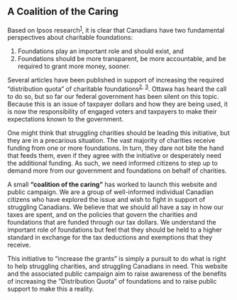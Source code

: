 ## A Coalition of the Caring

Based on Ipsos research<sup><a href="https://sector3insights.com/products/canadians-understanding-and-opinions-of-charitable-foundations" target="_blank" rel="noopener">1</a></sup>, it is clear that Canadians have two fundamental perspectives about charitable foundations:

1. Foundations play an important role and should exist, and 
2. Foundations should be more transparent, be more accountable, and be required to grant more money, sooner.
 
Several articles have been published in support of increasing the required “distribution quota” of charitable foundations<sup><a href="https://policyoptions.irpp.org/magazines/may-2020/unlocking-the-expanding-wealth-of-charitable-foundations/" target="_blank" rel="noopener">2</a>, <a href="https://www.thecharityreport.com/features/dq-increase-adds-billions-to-the-charity-economy/" target="_blank" rel="noopener">3</a></sup>. Ottawa has heard the call to do so, but so far our federal government has been silent on this topic. Because this is an issue of taxpayer dollars and how they are being used, it is now the responsibility of engaged voters and taxpayers to make their expectations known to the government.

One might think that struggling charities should be leading this initiative, but they are in a precarious situation. The vast majority of charities receive funding from one or more foundations. In turn, they dare not bite the hand that feeds them, even if they agree with the initiative or desperately need the additional funding. As such, we need informed citizens to step up to demand more from our government and foundations on behalf of charities.

A small **“coalition of the caring”** has worked to launch this website and public campaign. We are a group of well-informed individual Canadian citizens who have explored the issue and wish to fight in support of struggling Canadians. We believe that we should all have a say in how our taxes are spent, and on the policies that govern the charities and foundations that are funded through our tax dollars. We understand the important role of foundations but feel that they should be held to a higher standard in exchange for the tax deductions and exemptions that they receive. 

This initiative to “increase the grants” is simply a pursuit to do what is right to help struggling charities, and struggling Canadians in need. This website and the associated public campaign aim to raise awareness of the benefits of increasing the ”Distribution Quota” of foundations and to raise public support to make this a reality.